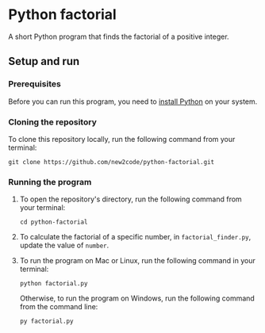 # Python factorial

A short Python program that finds the factorial of a positive integer.

## Setup and run

### Prerequisites

Before you can run this program, you need to [install Python](https://www.python.org/downloads/) on your system.

### Cloning the repository

To clone this repository locally, run the following command from your terminal:

```shell copy
git clone https://github.com/new2code/python-factorial.git
```

### Running the program

1. To open the repository's directory, run the following command from your terminal:

    ```shell copy
    cd python-factorial
    ```

2. To calculate the factorial of a specific number, in `factorial_finder.py`, update the value of `number`.
3. To run the program on Mac or Linux, run the following command in your terminal:

    ```shell copy
    python factorial.py
    ```

    Otherwise, to run the program on Windows, run the following command from the command line:

    ```shell copy
    py factorial.py
    ```
